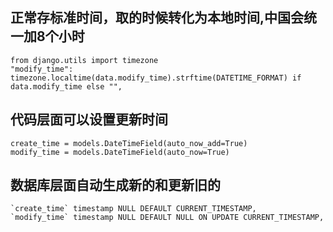 ## 正常存标准时间，取的时候转化为本地时间,中国会统一加8个小时  
```  
from django.utils import timezone
"modify_time": timezone.localtime(data.modify_time).strftime(DATETIME_FORMAT) if data.modify_time else "",
```  
## 代码层面可以设置更新时间  
```  
create_time = models.DateTimeField(auto_now_add=True)
modify_time = models.DateTimeField(auto_now=True)  
```  

## 数据库层面自动生成新的和更新旧的  
```  
`create_time` timestamp NULL DEFAULT CURRENT_TIMESTAMP,
`modify_time` timestamp NULL DEFAULT NULL ON UPDATE CURRENT_TIMESTAMP,
```  
